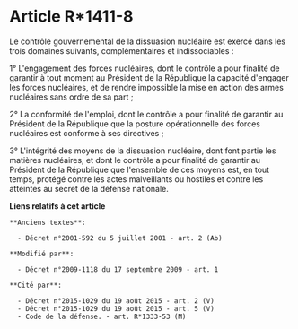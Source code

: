 # Article R*1411-8

Le contrôle gouvernemental de la dissuasion nucléaire est exercé dans les trois domaines suivants, complémentaires et
indissociables : 

1° L'engagement des forces nucléaires, dont le contrôle a pour finalité de garantir à tout moment au Président de la
République la capacité d'engager les forces nucléaires, et de rendre impossible la mise en action des armes nucléaires sans
ordre de sa part ; 

2° La conformité de l'emploi, dont le contrôle a pour finalité de garantir au Président de la République que la posture
opérationnelle des forces nucléaires est conforme à ses directives ; 

3° L'intégrité des moyens de la dissuasion nucléaire, dont font partie les matières nucléaires, et dont le contrôle a pour
finalité de garantir au Président de la République que l'ensemble de ces moyens est, en tout temps, protégé contre les actes
malveillants ou hostiles et contre les atteintes au secret de la défense nationale.

**Liens relatifs à cet article**

	**Anciens textes**:

	  - Décret n°2001-592 du 5 juillet 2001 - art. 2 (Ab)

	**Modifié par**:

	  - Décret n°2009-1118 du 17 septembre 2009 - art. 1

	**Cité par**:

	  - Décret n°2015-1029 du 19 août 2015 - art. 2 (V)
	  - Décret n°2015-1029 du 19 août 2015 - art. 5 (V)
	  - Code de la défense. - art. R*1333-53 (M)

